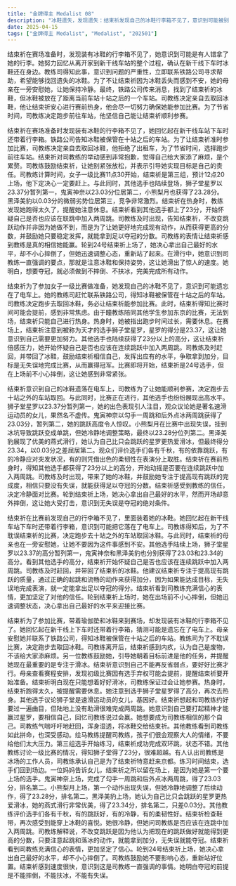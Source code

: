 ```yaml
---
title: "金牌得主 Medalist 08"
description: "冰鞋遗失，发现遗失：结束祈发现自己的冰鞋行李箱不见了，意识到可能被别人拿错。冰鞋遗失，回忆过程：她回忆起从家到新干线车站的整个过程，确认冰鞋在新干线下车时还在。冰鞋遗失，教练介入：教练司意识到问题的严重性，主动联系铁路公司寻找冰鞋。冰鞋遗失，母亲的安慰：结束祈的母亲安慰她，避免她因冰鞋丢失而感到不安。冰鞋遗失，寻回希望：铁路公司找到冰鞋，但位于十站之后的车站。司教练的行动，决定取回：司教练决定亲自去取回冰鞋，为了让结束祈能准时参加比赛。司教练的行动，跑步前往：为了节省时间，司教练选择跑步前往车站。司教练的行动，结束祈的担忧：结束祈对司教练的举动感到抱歉，认为自己是累赘。司教练的行动，教练的鼓励：司教练鼓励结束祈，表示引导她实现目标是自己的责任。比赛准备，时间紧迫：时间紧迫，女子一级比赛即将开始，结束祈是第三组。比赛准备，其他教练的缺席：瞳教练因陪同其他学生参加东京的比赛而缺席。比赛准备，热身训练：结束祈开始热身，但被指出跑步时间过长，需要休息。比赛准备，天才少女：结束祈注意到被称为天才的狮子堂星罗，并意识到自己需要更加努力。比赛进行时，其他选手的表现：其他选手如鬼寅神奈和小熊梨月也展现出高水平，得分都在23分左右。比赛进行时，黑泽美豹的挑战：黑泽美豹展现出优美的燕式滑行，但最终得分略低于狮子堂星罗。比赛进行时，对其他选手水平的评价：观众评价选手们各有千秋，有的靠跳跃，有的靠冷静，有的靠柔韧性。赛前心理，对连续跳跃的质疑：结束祈看到其他选手的高分，开始怀疑自己是否也应该在连续跳跃中加入两周跳。赛前心理，教练的建议：司教练建议结束祈专注于提高现有跳跃的质量，通过正确的起跳和流畅的动作来获得加分。赛前心理，对教练的信任：结束祈看到司教练充满信心的表情，更加坚定了对他的信任。赛前心理，出场意外：结束祈在出场前不小心摔倒，但迅速调整状态准备比赛。比赛开始，比赛开始：结束祈上场比赛，决心拿出自己最好的水平。比赛开始，教练的鼓励：司教练在场边鼓励结束祈，希望她不要受意外的影响，正常发挥。"
date: 2025-04-15
tags: ["金牌得主 Medalist", "Medalist", "202501"]
---
```


结束祈在赛场准备时，发现装有冰鞋的行李箱不见了，她意识到可能是有人错拿了她的行李。她努力回忆从离开家到新干线车站的整个过程，确认在新干线下车时冰鞋还在身边。教练司得知此事，意识到问题的严重性，立即联系铁路公司寻求帮助，希望能够找回遗失的冰鞋。为了不让结束祈因为冰鞋丢失而感到不安，她的母亲在一旁安慰她，让她保持冷静。最终，铁路公司传来消息，找到了结束祈的冰鞋，但冰鞋被放在了距离当前车站十站之后的一个车站。司教练决定亲自去取回冰鞋，他让结束祈安心进行赛前热身，他会尽一切努力确保她能参加比赛。为了节省时间，司教练决定跑步前往车站，他坚信自己能让结束祈顺利参赛。

结束祈在赛场准备时发现装有冰鞋的行李箱不见了，她回忆起在新干线车站下车时还带着行李箱。铁路公司告知冰鞋被保管在十站之后的车站。为了让结束祈准时参加比赛，司教练决定亲自去取回冰鞋，他拒绝了出租车，为了节省时间，选择跑步前往车站。结束祈对司教练的举动感到非常抱歉，觉得自己给大家添了麻烦，是个累赘。司教练鼓励结束祈，让她别紧张放松，并表示引导她实现目标是自己的责任。司教练计算时间，女子一级比赛11点30开始，结束祈是第三组，预计12点20上场，他下定决心一定要赶上。与此同时，其他选手也陆续登场，狮子堂星罗以23.37分暂列第一，鬼寅神奈以23.03分位居第二，小熊梨月也获得了23.28分。黑泽美豹以0.03分的微弱劣势位居第三，竞争非常激烈。结束祈在热身时，教练发现她跑得太久了，提醒她注意休息。结束祈看到其他选手都上了23分，开始怀疑自己是否也应该在联跳中加入两周跳。司教练及时出现，告知结束祈，不改变跳跃动作并非因为她做不到，而是为了让她更好地完成现有动作，从而获得更高的分数，并鼓励她只要稳定发挥，就能拿到足以夺冠的分数。司教练的表情让结束祈感到教练是真的相信她能赢。轮到24号结束祈上场了，她决心拿出自己最好的水平，却不小心摔倒了，但她迅速调整心态，重新站了起来。在滑行中，她意识到司教练一直强调的要点，那就是注意冰鞋和保持姿势，这让她滑出了惊人的速度。她明白，想要夺冠，就必须做到不摔倒、不扶冰，完美完成所有动作。

结束祈为了参加女子一级比赛做准备，她发现自己的冰鞋不见了，意识到可能遗忘在了电车上。她的教练司赶忙联系铁路公司，得知冰鞋被保管在十站之后的车站。司教练决定跑步去取回冰鞋，务必让结束祈能参加比赛。此时，结束祈得知比赛时间可能会提前，感到非常焦虑。由于瞳教练陪同其他学生参加东京的比赛，无法到场，结束祈只能自己进行热身。热身时，她被指出跑步时间过长，需要休息。在赛场上，结束祈注意到被称为天才的选手狮子堂星罗，星罗的得分是23.37，这让她意识到自己需要更加努力。其他选手也陆续获得了23分以上的高分，这让结束祈倍感压力，她开始怀疑自己是否也应该在连续跳跃中加入两周跳。司教练及时赶回，并带回了冰鞋，鼓励结束祈相信自己，发挥出应有的水平，争取拿到加分，目标是无失误地完成比赛，从而赢得冠军。比赛即将开始，结束祈是24号选手，但在上场前不小心摔倒，这让她感到非常紧张。

结束祈意识到自己的冰鞋遗落在电车上，司教练为了让她能顺利参赛，决定跑步去十站之外的车站取回。与此同时，比赛正在进行，其他选手也纷纷展现出高水平。狮子堂星罗以23.37分暂列第一，她的出色表现引人注目，观众议论她是著名速滑运动员的女儿，果然名不虚传。鬼寅神奈以勾手一周跳和后外点冰两周跳获得了23.03分，暂列第二，她的跳跃高度令人惊叹。小熊梨月在比赛中出现失误，挂到冰坑导致跳跃变成单跳，但她冷静地调整策略，最终以23.28分位列第二。黑泽美豹展现了优美的燕式滑行，她认为自己比只会跳跃的星罗更热爱滑冰，但最终得分23.34，以0.03分之差屈居第二。观众们评价选手们各有千秋，有的依靠跳跃，有的冷静应对突发状况，有的则凭借出色的柔韧性在表演分上取胜。结束祈在赛前热身时，得知其他选手都获得了23分以上的高分，开始动摇是否要在连续跳跃中加入两周跳。司教练及时出现，带来了她的冰鞋，并鼓励她专注于提高现有跳跃的完成度，相信只要没有失误，就能获得足以夺冠的分数。结束祈感受到教练的信任，决定冷静面对比赛。轮到结束祈上场，她决心拿出自己最好的水平，然而开场却意外摔倒，这让她大受打击，意识到无失误是夺冠的绝对条件。

结束祈在比赛前发现自己的行李箱不见了，里面装着她的冰鞋。她回忆起在新干线车站下车时还带着行李箱，意识到可能把它落在了电车上。司教练得知后，为了不耽误结束祈的比赛，决定跑步去十站之外的车站取回冰鞋。与此同时，结束祈的母亲也在一旁安慰她，让她不要因为这件事感到不安。其他选手陆续上场，狮子堂星罗以23.37的高分暂列第一，鬼寅神奈和黑泽美豹也分别获得了23.03和23.34的高分。看到其他选手的高分，结束祈开始怀疑自己是否也应该在连续跳跃中加入两周跳。司教练及时赶回，并带回了结束祈的冰鞋。他建议结束祈专注于提高现有跳跃的质量，通过正确的起跳和流畅的动作来获得加分，因为如果能达成目标，无失误地完成表演，就一定能拿出足以夺冠的得分。结束祈看到司教练充满信心的表情，更加坚定了对他的信任。轮到结束祈上场时，她在出场前不小心摔倒，但她迅速调整状态，决心拿出自己最好的水平来迎接比赛。

结束祈为了参加比赛，带着瑜伽垫和冰鞋来到赛场，却发现装有冰鞋的行李箱不见了。她回忆起在新干线上下车时还带着行李箱，猜测可能是遗忘在了电车上。母亲安慰她并联系了铁路公司，得知冰鞋被保管在十站之后的车站。教练司为了不耽误比赛，决定跑步去取回冰鞋。司教练离开后，结束祈感到内疚，认为自己是废物，不该给大家添麻烦。另一位教练鼓励她，引导她朝着目标前进是他的任务，并提醒她现在最重要的是专注于滑冰。结束祈意识到自己不能再反省弱点，要好好比赛才行。母亲查看赛程安排，发现初级比赛因有选手弃权可能会提前，提醒结束祈要开始准备。结束祈明白现在只能想着好好滑冰，司教练保证过会让她参赛。热身时，结束祈跑得太久，被提醒需要休息。她注意到选手狮子堂星罗得了高分，再次去热身。其他选手议论狮子堂是速滑运动员的女儿，基因好。结束祈想起和司教练约好要过一遍曲目，但陆地上没有助滑很难完成两周跳。她意识到自己要打起精神才能赢过星罗，要相信自己，回忆司教练说过会赢。她想要成为司教练相信的那个自己。司教练气喘吁吁地赶回，浑身湿透，将冰鞋交给结束祈。其他教练看到司教练如此拼命，也深受感动。绘马教练提醒司教练，孩子们很会观察大人的情绪，不要给他们太大压力。第三组选手开始练习，结束祈成功完成双环跳，状态不错。其他教练讨论一级比赛的情况，得知狮子堂得了23分，很难超越。有人认出司教练是冰场的工作人员，司教练承认自己是为了结束祈特意赶来京都。练习时间结束，选手们回到场边。一位妈妈告诉女儿，结束祈之所以留在场上，是因为她是第一个要上场的选手。鬼寅神奈上场，完成了勾手一周跳和后外点冰两周跳，得了23.03分，排名第二。小熊梨月上场，第一个动作出现失误，但她冷静地调整了后续动作，得了23.28分，排名第二。黑泽美豹上场，她认为自己比只会跳跃的星罗更热爱滑冰，她的燕式滑行非常优美，得了23.34分，排名第二，只差0.03分。其他教练评价选手们各有千秋，有的跳跃好，有的冷静，有的柔韧性好。结束祈检查鞋带，再次感受到能穿上冰鞋的喜悦。她很冷静，但她问司教练是否应该在连跳中加入两周跳。司教练解释说，不改变跳跃是因为他认为把现在的跳跃做好就能得到更高的分数，只要注意起跳和落冰的动作，就能拿到加分，无失误就能夺冠。结束祈看到司教练充满信心的表情，更加坚定了信心。轮到24号结束祈上场，她决心拿出自己最好的水平，却不小心摔倒了。司教练鼓励她不要影响心态，重新站好位置。结束祈感到速度很快，意识到这是司教练一直强调的事情。她明白夺冠的前提是不能摔倒，不能扶冰，不能有失误。